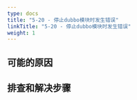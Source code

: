 ```yaml
---
type: docs
title: "5-20 - 停止dubbo模块时发生错误"
linkTitle: "5-20 - 停止dubbo模块时发生错误"
weight: 1
---
```


## 可能的原因



## 排查和解决步骤


<p style="margin-top: 3rem;"> </p>